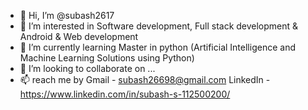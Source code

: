 - 👋 Hi, I’m @subash2617
- 👀 I’m interested in Software development, Full stack development & Android & Web development
- 🌱 I’m currently learning Master in python (Artificial Intelligence and Machine Learning Solutions using Python)
- 💞️ I’m looking to collaborate on ...
- 📫 reach me by
  Gmail - subash26698@gmail.com
  LinkedIn - https://www.linkedin.com/in/subash-s-112500200/
